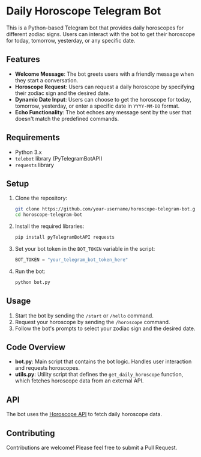 # Daily Horoscope Telegram Bot

This is a Python-based Telegram bot that provides daily horoscopes for different zodiac signs. Users can interact with the bot to get their horoscope for today, tomorrow, yesterday, or any specific date.

## Features

- **Welcome Message**: The bot greets users with a friendly message when they start a conversation.
- **Horoscope Request**: Users can request a daily horoscope by specifying their zodiac sign and the desired date.
- **Dynamic Date Input**: Users can choose to get the horoscope for today, tomorrow, yesterday, or enter a specific date in `YYYY-MM-DD` format.
- **Echo Functionality**: The bot echoes any message sent by the user that doesn't match the predefined commands.

## Requirements

- Python 3.x
- `telebot` library (PyTelegramBotAPI)
- `requests` library

## Setup

1. Clone the repository:
    ```bash
    git clone https://github.com/your-username/horoscope-telegram-bot.git
    cd horoscope-telegram-bot
    ```

2. Install the required libraries:
    ```bash
    pip install pyTelegramBotAPI requests
    ```

3. Set your bot token in the `BOT_TOKEN` variable in the script:
    ```python
    BOT_TOKEN = "your_telegram_bot_token_here"
    ```

4. Run the bot:
    ```bash
    python bot.py
    ```

## Usage

1. Start the bot by sending the `/start` or `/hello` command.
2. Request your horoscope by sending the `/horoscope` command.
3. Follow the bot's prompts to select your zodiac sign and the desired date.

## Code Overview

- **bot.py**: Main script that contains the bot logic. Handles user interaction and requests horoscopes.
- **utils.py**: Utility script that defines the `get_daily_horoscope` function, which fetches horoscope data from an external API.

## API

The bot uses the [Horoscope API](https://horoscope-app-api.vercel.app/) to fetch daily horoscope data.

## Contributing

Contributions are welcome! Please feel free to submit a Pull Request.


